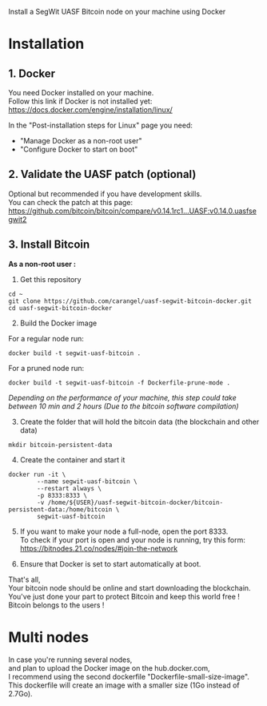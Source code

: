 Install a SegWit UASF Bitcoin node on your machine using Docker

# Installation

## 1. Docker

You need Docker installed on your machine.  
Follow this link if Docker is not installed yet:
https://docs.docker.com/engine/installation/linux/

In the "Post-installation steps for Linux" page you need:  
  *  "Manage Docker as a non-root user"  
  *  "Configure Docker to start on boot"

## 2. Validate the UASF patch (optional)

Optional but recommended if you have development skills.  
You can check the patch at this page:  https://github.com/bitcoin/bitcoin/compare/v0.14.1rc1...UASF:v0.14.0.uasfsegwit2


## 3. Install Bitcoin

**As a non-root user :**

1. Get this repository

```
cd ~
git clone https://github.com/carangel/uasf-segwit-bitcoin-docker.git
cd uasf-segwit-bitcoin-docker
```
2. Build the Docker image

For a regular node run:
```
docker build -t segwit-uasf-bitcoin .
```
For a pruned node run:
```
docker build -t segwit-uasf-bitcoin -f Dockerfile-prune-mode .
```
*Depending on the performance of your machine, this step could take between 10 min and 2 hours (Due to the bitcoin software compilation)*

3. Create the folder that will hold the bitcoin data (the blockchain and other data)
```
mkdir bitcoin-persistent-data
```
4. Create the container and start it
```
docker run -it \
 	    --name segwit-uasf-bitcoin \
        --restart always \
        -p 8333:8333 \
        -v /home/${USER}/uasf-segwit-bitcoin-docker/bitcoin-persistent-data:/home/bitcoin \
        segwit-uasf-bitcoin
```

5. If you want to make your node a full-node, open the port 8333.  
To check if your port is open and your node is running, try this form:  https://bitnodes.21.co/nodes/#join-the-network

6. Ensure that Docker is set to start automatically at boot.

That's all,  
Your bitcoin node should be online and start downloading the blockchain.  
You've just done your part to protect Bitcoin and keep this world free !  
Bitcoin belongs to the users !

# Multi nodes

In case you're running several nodes,  
and plan to upload the Docker image on the hub.docker.com,  
I recommend using the second dockerfile "Dockerfile-small-size-image".  
This dockerfile will create an image with a smaller size (1Go instead of 2.7Go).
